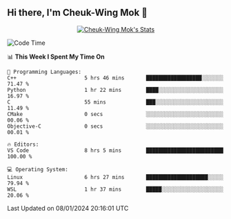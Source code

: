 ## Hi there, I'm Cheuk-Wing Mok 👋

<!--
**mozro0327/mozro0327** is a ✨ _special_ ✨ repository because its `README.md` (this file) appears on your GitHub profile.

Here are some ideas to get you started:

- 🔭 I’m currently working on ...
- 🌱 I’m currently learning ...
- 👯 I’m looking to collaborate on ...
- 🤔 I’m looking for help with ...
- 💬 Ask me about ...
- 📫 How to reach me: ...
- 😄 Pronouns: ...
- ⚡ Fun fact: ...
-->

<p align="center">
  <a href="https://github.com/mozro0327" class="rich-diff-level-one">
    <img src="https://github-readme-stats.vercel.app/api?username=mozro0327&title_color=333&text_color=777" alt="Cheuk-Wing Mok's Stats" >
    <!-- &hide=issues
    <img src="https://github-readme-stats.vercel.app/api?username=mozro0327&hide=issues&title_color=333&text_color=777" alt="Cheuk-Wing Mok's Stats" >
    -->
  </a>
</p>

<!--START_SECTION:waka-->
![Code Time](http://img.shields.io/badge/Code%20Time-2%2C251%20hrs%2021%20mins-blue)

📊 **This Week I Spent My Time On** 

```text
💬 Programming Languages: 
C++                      5 hrs 46 mins       ██████████████████░░░░░░░   71.47 % 
Python                   1 hr 22 mins        ████░░░░░░░░░░░░░░░░░░░░░   16.97 % 
C                        55 mins             ███░░░░░░░░░░░░░░░░░░░░░░   11.49 % 
CMake                    0 secs              ░░░░░░░░░░░░░░░░░░░░░░░░░   00.06 % 
Objective-C              0 secs              ░░░░░░░░░░░░░░░░░░░░░░░░░   00.01 % 

🔥 Editors: 
VS Code                  8 hrs 5 mins        █████████████████████████   100.00 % 

💻 Operating System: 
Linux                    6 hrs 27 mins       ████████████████████░░░░░   79.94 % 
WSL                      1 hr 37 mins        █████░░░░░░░░░░░░░░░░░░░░   20.06 % 
```


 Last Updated on 08/01/2024 20:16:01 UTC
<!--END_SECTION:waka-->
